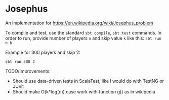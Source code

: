 # Josephus
An implementation for https://en.wikipedia.org/wiki/Josephus_problem

To compile and test, use the standard `sbt compile`, `sbt test` commands.
In order to run, provide number of players `n` and skip value `k` like this: `sbt run n k`

Example for 300 players and skip 2:

```
sbt run 300 2
```


TODO/Improvements:
 * Should use data-driven tests in ScalaTest, like i would do with TestNG or JUnit
 * Should make O(k*log(n)) case work with function g() as in wikipedia
